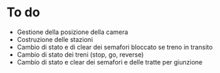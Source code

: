 # To do

  * Gestione della posizione della camera
  * Costruzione delle stazioni
  * Cambio di stato e di clear dei semafori bloccato se treno in transito
  * Cambio di stato dei treni (stop, go, reverse)
  * Cambio di stato e clear dei semafori e delle tratte per giunzione 
